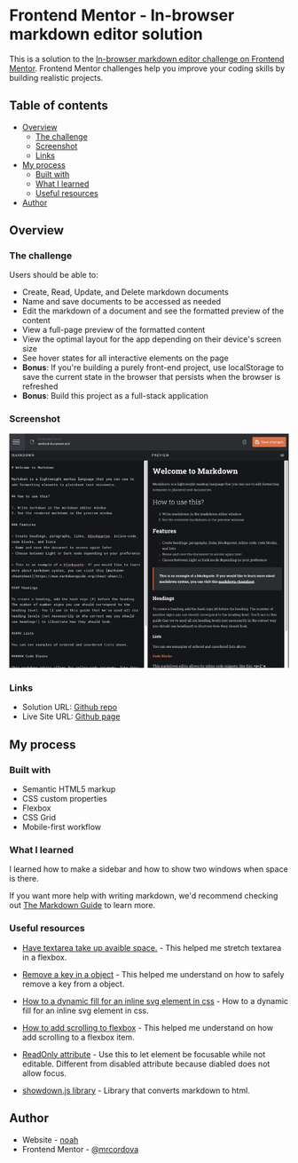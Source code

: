 # Frontend Mentor - In-browser markdown editor solution

This is a solution to the [In-browser markdown editor challenge on Frontend Mentor](https://www.frontendmentor.io/challenges/inbrowser-markdown-editor-r16TrrQX9). Frontend Mentor challenges help you improve your coding skills by building realistic projects.

## Table of contents

- [Overview](#overview)
  - [The challenge](#the-challenge)
  - [Screenshot](#screenshot)
  - [Links](#links)
- [My process](#my-process)
  - [Built with](#built-with)
  - [What I learned](#what-i-learned)
  - [Useful resources](#useful-resources)
- [Author](#author)

## Overview

### The challenge

Users should be able to:

- Create, Read, Update, and Delete markdown documents
- Name and save documents to be accessed as needed
- Edit the markdown of a document and see the formatted preview of the content
- View a full-page preview of the formatted content
- View the optimal layout for the app depending on their device's screen size
- See hover states for all interactive elements on the page
- **Bonus**: If you're building a purely front-end project, use localStorage to save the current state in the browser that persists when the browser is refreshed
- **Bonus**: Build this project as a full-stack application

### Screenshot

![](./assets/Screenshot.png)

### Links

- Solution URL: [Github repo](https://github.com/mrcordova/in-browser-markdown-editor)
- Live Site URL: [Github page](https://mrcordova.github.io/in-browser-markdown-editor/)

## My process

### Built with

- Semantic HTML5 markup
- CSS custom properties
- Flexbox
- CSS Grid
- Mobile-first workflow

### What I learned

I learned how to make a sidebar and how to show two windows when space is there.

If you want more help with writing markdown, we'd recommend checking out [The Markdown Guide](https://www.markdownguide.org/) to learn more.

### Useful resources

- [Have textarea take up avaible space.](https://stackoverflow.com/questions/31081320/flexbox-stretch-textarea-in-column) - This helped me stretch textarea in a flexbox.
- [Remove a key in a object](https://stackoverflow.com/questions/3455405/how-do-i-remove-a-key-from-a-javascript-object) - This helped me understand on how to safely remove a key from a object.

- [How to a dynamic fill for an inline svg element in css](https://stackoverflow.com/questions/22252472/how-can-i-change-the-color-of-an-svg-element) - How to a dynamic fill for an inline svg element in css.

- [How to add scrolling to flexbox](https://stackoverflow.com/questions/21515042/scrolling-a-flexbox-with-overflowing-content) - This helped me understand on how add scrolling to a flexbox item.

- [ReadOnly attribute](https://developer.mozilla.org/en-US/docs/Web/HTML/Attributes/readonly) - Use this to let element be focusable while not editable. Different from disabled attribute because diabled does not allow focus.

- [showdown.js library](https://showdownjs.com) - Library that converts markdown to html.

## Author

- Website - [noah ](https://noahs.software)
- Frontend Mentor - [@mrcordova](https://www.frontendmentor.io/profile/mrcordova)
